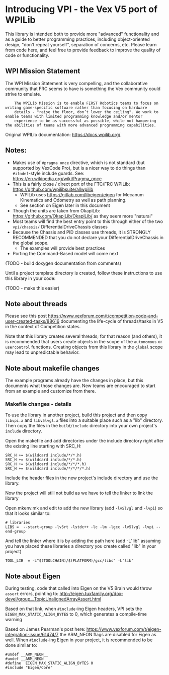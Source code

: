 # Introducing VPI - the Vex V5 port of WPILib

This library is intended both to provide more "advanced" functionality and as a guide to better programming practices, including object-oriented design, "don't repeat yourself", separation of concerns, etc.  Please learn from code here, and feel free to provide feedback to improve the quality of code or functionality.

## WPI Mission Statement

The WPI Mission Statement is very compelling, and the collaborative community that FRC seems to have is something the Vex community could strive to emulate.

```
    The WPILib Mission is to enable FIRST Robotics teams to focus on writing game-specific software rather than focusing on hardware 
    details - "raise the floor, don’t lower the ceiling". We work to enable teams with limited programming knowledge and/or mentor 
    experience to be as successful as possible, while not hampering the abilities of teams with more advanced programming capabilities.
```

Original WPILib documentation: https://docs.wpilib.org/

## Notes:

* Makes use of `#pragma once` directive, which is not standard (but supported by VexCode Pro), but is a nicer way to do things than `#ifndef`-style include guards. See: https://en.wikipedia.org/wiki/Pragma_once
* This is a fairly close / direct port of the FTC/FRC WPILib: https://github.com/wpilibsuite/allwpilib
    * WPILib uses https://gitlab.com/libeigen/eigen for Mecanum Kinematics and Odometry as well as path planning.
    * See section on Eigen later in this document
* Though the units are taken from OkapiLib: https://github.com/OkapiLib/OkapiLib/ as they seem more "natural"
* Most teams will find the best entry point to this through either of the two `vpi/chassis/` DifferentialDriveChassis classes
* Because the Chassis and PID classes use threads, it is STRONGLY RECOMMENDED that you do not declare your DifferentialDriveChassis in the global scope.
    * The examples will provide best practices
* Porting the Command-Based model will come next

(TODO - build doxygen documentation from comments)

Until a project template directory is created, follow these instructions to use this library in your code:

(TODO - make this easier)

## Note about threads

Please see this post https://www.vexforum.com/t/competition-code-and-user-created-tasks/88616 documenting the life-cycle of threads/tasks in V5 in the context of Competition states.

Note that this library creates several threads; for that reason (and others), it is recommended that users create objects in the scope of the `autonomous` or `usercontrol` functions.  Creating objects from this library in the `global` scope may lead to unpredictable behavior.

## Note about makefile changes

The example programs already have the changes in place, but this documents what those changes are.  New teams are encouraged to start from an example and customize from there.

### Makefile changes - details

To use the library in another project, build this project and then copy `libvpi.a` and `libv5lvgl.a` files  into a suitable place such as a "lib" directory.  Then copy the files in the `build/include` directory into your own project's `include` directory.

Open the makefile and add directories under the include directory right after the existing line starting with SRC_H:

    SRC_H += $(wildcard include/*/*.h)
    SRC_H += $(wildcard include/*/*.h)
    SRC_H += $(wildcard include/*/*/*.h)
    SRC_H += $(wildcard include/*/*/*/*.h)

Include the header files in the new project's include directory and use the library.

Now the project will still not build as we have to tell the linker to link the library

Open mkenv.mk and edit to add the new library (add `-lv5lvgl` and `-lvpi`) so that it looks similar to:

    # libraries
    LIBS =  --start-group -lv5rt -lstdc++ -lc -lm -lgcc -lv5lvgl -lvpi --end-group

And tell the linker where it is by adding the path here (add -L"lib" assuming you have placed these libraries a directory you create called "lib" in your project)

    TOOL_LIB  = -L"$(TOOLCHAIN)/$(PLATFORM)/gcc/libs" -L"lib"

## Note about Eigen

During testing, code that called into Eigen on the V5 Brain would throw `assert` errors, pointing to: http://eigen.tuxfamily.org/dox-devel/group__TopicUnalignedArrayAssert.html

Based on that link, when `#include`-ing Eigen headers, VPI sets the `EIGEN_MAX_STATIC_ALIGN_BYTES` to 0, which generates a compile-time warning

Based on James Pearman's post here: https://www.vexforum.com/t/eigen-integration-issue/61474/7 the ARM_NEON flags are disabled for Eigen as well.  When `#include`-ing Eigen in your project, it is recommended to be done similar to:

    #undef __ARM_NEON__
    #undef __ARM_NEON
    #define  EIGEN_MAX_STATIC_ALIGN_BYTES 0
    #include "Eigen/Core"
